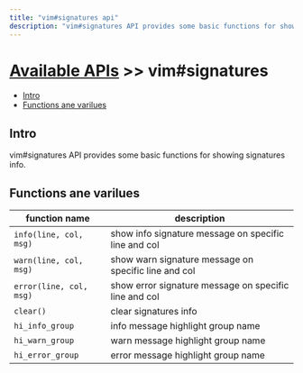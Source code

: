 ```yaml
---
title: "vim#signatures api"
description: "vim#signatures API provides some basic functions for showing signatures info."
---
```


# [Available APIs](../../) >> vim#signatures

<!-- vim-markdown-toc GFM -->

- [Intro](#intro)
- [Functions ane varilues](#functions-ane-varilues)

<!-- vim-markdown-toc -->

## Intro

vim#signatures API provides some basic functions for showing signatures info.

## Functions ane varilues

| function name             | description                              |
| ------------------------- | ---------------------------------------- |
| `info(line, col, msg)`        | show info signature message on specific line and col        |
| `warn(line, col, msg)`        | show warn signature message on specific line and col        |
| `error(line, col, msg)`        | show error signature message on specific line and col        |
| `clear()`        | clear signatures info        |
| `hi_info_group`        | info message highlight group name        |
| `hi_warn_group`        | warn message highlight group name        |
| `hi_error_group`        | error message highlight group name        |

